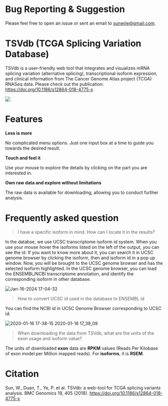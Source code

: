 # Bug Reporting & Suggestion
Please feel free to open an issue or sent an email to sunwjie@gmail.com.

# TSVdb (TCGA Splicing Variation Database)

TSVdb is a user-friendly web tool that integrates and visualizes mRNA splicing variation (alternative splicing), transcriptional isoform expression, and clinical information from The Cancer Genome Atlas project (TCGA) RNASeq data. Please check out the publication: https://doi.org/10.1186/s12864-018-4775-x

![](https://raw.githubusercontent.com/wenjie1991/TSVdb/master/amination.gif)

# Features

**Less is more**

No complicated menu options. Just one input box at a time to guide you towards the desired result.

**Touch and feel it**

Use your mouse to explore the details by clicking on the part you are interested in.

**Own raw data and explore without limitations**

The raw data is available for downloading, allowing you to conduct further analysis.

# Frequently asked question

> I have a specific isoform in mind. How can I locate it in the results?</summary>
    
In the databse, we use UCSC transcriptome isoform id system. 
When you use your mouse hover the isoforms listed on the left of the output, you can see the id.
If you want to know more about it, you can search it in UCSC genome browser by clicking the isoform, then and isoform id in a pop up window.
Now, you will be brought to the UCSC genome browser and has the selected isoform highlighted.
In the UCSC genome browser, you can load the ENSEMBL/NCBI transcriptome annotation, and identify the corresponding isoform in other database. 
    
![Jan-16-2024 17-04-32](https://github.com/wenjie1991/TSVdb/assets/6602710/944f799e-47cc-4cdb-859f-71d72d22768d)

> How to convert UCSC id used in the database to ENSEMBL id

You can find the NCBI id in UCSC Genome Browser corresponding to UCSC id:

![2020-01-16 17-38-15 2020-01-16 17_39_09](https://user-images.githubusercontent.com/6602710/72544195-2de5d980-3887-11ea-986b-46066f47af76.gif)

> When downloading the data from TSVdb, what are the units of the exon usage and isoform value?

The units of downloaded **exon** data are **RPKM** values (Reads Per Kilobase of exon model per Million mapped reads).
For **isoforms**, it is **RSEM**. 

# Citation
Sun, W., Duan, T., Ye, P. et al. TSVdb: a web-tool for TCGA splicing variants analysis. BMC Genomics 19, 405 (2018). https://doi.org/10.1186/s12864-018-4775-x
